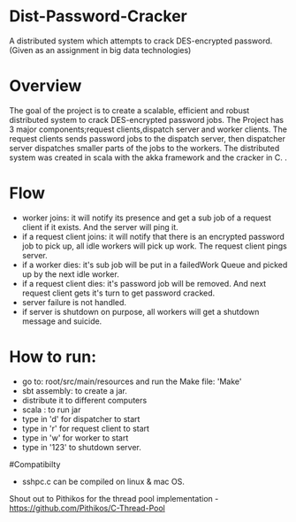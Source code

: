 # Dist-Password-Cracker
A distributed system which attempts to crack DES-encrypted password. (Given as an assignment in big data technologies)

# Overview
The goal of the project is to create a scalable, efficient and robust distributed system to crack DES-encrypted password jobs. The Project has 3 major components;request clients,dispatch server and worker clients. The request clients sends password jobs to the dispatch server, then dispatcher server dispatches smaller parts of the jobs to the workers. The distributed system was created in scala with the akka framework and the cracker in C. . 

# Flow
- worker joins: it will notify its presence and get a sub job of a request client if it exists. And the server will ping it.
- if a request client joins: it will notify that there is an encrypted password job to pick up, all idle workers will pick up work. The request client pings server.
- if a worker dies: it's sub job will be put in a failedWork Queue and picked up by the next idle worker.
- if a request client dies: it's password job will be 	removed. And next request client gets it's turn to get password cracked.
- server failure is not handled.
- if server is shutdown on purpose, all workers will get a shutdown message and suicide.

# How to run:
  - go to: root/src/main/resources and run the Make file: 'Make'
  - sbt assembly: to create a jar.
  - distribute it to different computers
  - scala <name of jar>: to run jar
  - type in 'd' for dispatcher to start
  - type in 'r' for request client to start
  - type in 'w' for worker to start
  - type in '123' to shutdown server.
  
  
  
#Compatibilty
 - sshpc.c can be compiled on linux & mac OS.

Shout out to Pithikos for the thread pool implementation
    - https://github.com/Pithikos/C-Thread-Pool
 











